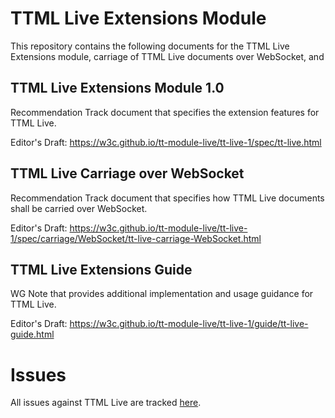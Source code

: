 
# TTML Live Extensions Module

This repository contains the following documents for the TTML Live Extensions module, carriage of TTML Live documents over WebSocket, and 

## TTML Live Extensions Module 1.0

Recommendation Track document that specifies the extension features for TTML Live.

Editor's Draft: https://w3c.github.io/tt-module-live/tt-live-1/spec/tt-live.html

## TTML Live Carriage over WebSocket

Recommendation Track document that specifies how TTML Live documents shall be carried over WebSocket.

Editor's Draft: https://w3c.github.io/tt-module-live/tt-live-1/spec/carriage/WebSocket/tt-live-carriage-WebSocket.html

## TTML Live Extensions Guide

WG Note that provides additional implementation and usage guidance for TTML Live.

Editor's Draft: https://w3c.github.io/tt-module-live/tt-live-1/guide/tt-live-guide.html

# Issues

All issues against TTML Live are tracked [here](https://github.com/w3c/tt-module-live/issues). 
